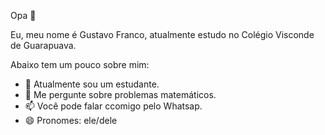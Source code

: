 Opa 👋 

Eu, meu nome é Gustavo Franco, atualmente estudo no Colégio Visconde de Guarapuava. 

Abaixo tem um pouco sobre mim:

- 🔭 Atualmente sou um estudante.
- 💬 Me pergunte sobre problemas matemáticos.
- 📫 Você pode falar ccomigo pelo Whatsap.
- 😄 Pronomes: ele/dele
